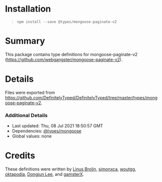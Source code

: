 # Installation
> `npm install --save @types/mongoose-paginate-v2`

# Summary
This package contains type definitions for mongoose-paginate-v2 (https://github.com/webgangster/mongoose-paginate-v2).

# Details
Files were exported from https://github.com/DefinitelyTyped/DefinitelyTyped/tree/master/types/mongoose-paginate-v2.

### Additional Details
 * Last updated: Thu, 08 Jul 2021 18:50:57 GMT
 * Dependencies: [@types/mongoose](https://npmjs.com/package/@types/mongoose)
 * Global values: none

# Credits
These definitions were written by [Linus Brolin](https://github.com/linusbrolin), [simonxca](https://github.com/simonxca), [woutgg](https://github.com/woutgg), [oktapodia](https://github.com/oktapodia), [Dongjun Lee](https://github.com/ChazEpps), and [gamsterX](https://github.com/gamsterx).
